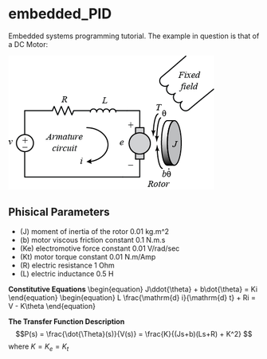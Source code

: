 # embedded_PID

Embedded systems programming tutorial. The example in question is that of a 
DC Motor:

![alt text](./docs/motor.png "DC Motor")

## Phisical Parameters

* (J)     moment of inertia of the rotor     0.01 kg.m^2
* (b)     motor viscous friction constant    0.1 N.m.s
* (Ke)    electromotive force constant       0.01 V/rad/sec
* (Kt)    motor torque constant              0.01 N.m/Amp
* (R)     electric resistance                1 Ohm
* (L)     electric inductance                0.5 H

**Constitutive Equations**
\begin{equation}
  J\ddot{\theta} + b\dot{\theta} = Ki
\end{equation}
\begin{equation}
  L \frac{\mathrm{d} i}{\mathrm{d} t} + Ri = V - K\theta
\end{equation}

**The Transfer Function Description**
$$P(s) = \frac{\dot{\Theta}(s)}{V(s)} = \frac{K}{(Js+b)(Ls+R) + K^2} $$
where $K = K_e = K_t$
